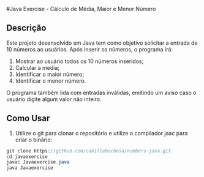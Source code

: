 #Java Exercise - Cálculo de Média, Maior e Menor Número

## Descrição
Este projeto desenvolvido em Java tem como objetivo solicitar a entrada de 10 números ao usuários. Após inserir os números, o programa irá:
1. Mostrar ao usuário todos os 10 números inseridos;
2. Calcular a media;
3. Identificar o maior número;
4. Identificar o menor número.

O programa também lida com entradas inválidas, emitindo um aviso caso o usuário digite algum valor não inteiro.

## Como Usar

1. Utilize o git para clonar o repositório e utilize o compilador jaac para criar o binário:


~~~java
git clone https://github.com/camillebarbosa/numbers-java.git
cd javaexercise
javac Javaexercise.java
java Javaexercise
~~~
